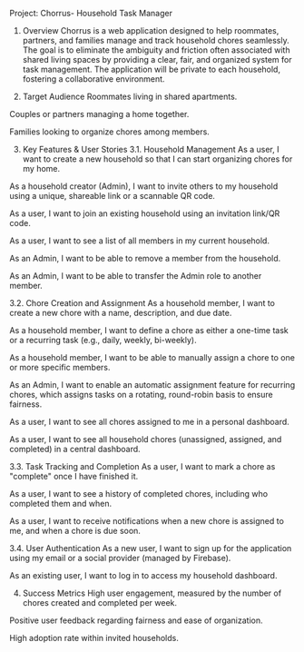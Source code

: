 Project: Chorrus- Household Task Manager
1. Overview
Chorrus is a web application designed to help roommates, partners, and families manage and track household chores seamlessly. The goal is to eliminate the ambiguity and friction often associated with shared living spaces by providing a clear, fair, and organized system for task management. The application will be private to each household, fostering a collaborative environment.

2. Target Audience
Roommates living in shared apartments.

Couples or partners managing a home together.

Families looking to organize chores among members.

3. Key Features & User Stories
3.1. Household Management
As a user, I want to create a new household so that I can start organizing chores for my home.

As a household creator (Admin), I want to invite others to my household using a unique, shareable link or a scannable QR code.

As a user, I want to join an existing household using an invitation link/QR code.

As a user, I want to see a list of all members in my current household.

As an Admin, I want to be able to remove a member from the household.

As an Admin, I want to be able to transfer the Admin role to another member.

3.2. Chore Creation and Assignment
As a household member, I want to create a new chore with a name, description, and due date.

As a household member, I want to define a chore as either a one-time task or a recurring task (e.g., daily, weekly, bi-weekly).

As a household member, I want to be able to manually assign a chore to one or more specific members.

As an Admin, I want to enable an automatic assignment feature for recurring chores, which assigns tasks on a rotating, round-robin basis to ensure fairness.

As a user, I want to see all chores assigned to me in a personal dashboard.

As a user, I want to see all household chores (unassigned, assigned, and completed) in a central dashboard.

3.3. Task Tracking and Completion
As a user, I want to mark a chore as "complete" once I have finished it.

As a user, I want to see a history of completed chores, including who completed them and when.

As a user, I want to receive notifications when a new chore is assigned to me, and when a chore is due soon.

3.4. User Authentication
As a new user, I want to sign up for the application using my email or a social provider (managed by Firebase).

As an existing user, I want to log in to access my household dashboard.

4. Success Metrics
High user engagement, measured by the number of chores created and completed per week.

Positive user feedback regarding fairness and ease of organization.

High adoption rate within invited households.

